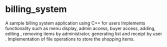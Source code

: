 # billing_system
A sample billing system application using C++ for users
Implements functionality such as menu display, admin access, buyer access, adding, editing , removing  items by administrator, generating list and receipt by user .
Implementation of file operations to store the shopping items.

